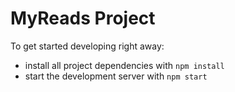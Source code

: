 # MyReads Project

To get started developing right away:

- install all project dependencies with `npm install`
- start the development server with `npm start`
